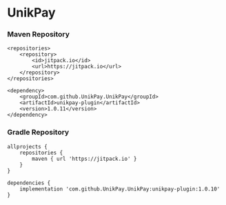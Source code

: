 # UnikPay


### Maven Repository

```
<repositories>
    <repository>
        <id>jitpack.io</id>
        <url>https://jitpack.io</url>
    </repository>
</repositories>
```
```
<dependency>
    <groupId>com.github.UnikPay.UnikPay</groupId>
    <artifactId>unikpay-plugin</artifactId>
    <version>1.0.11</version>
</dependency>
```
### Gradle Repository

```
allprojects {
    repositories {
        maven { url 'https://jitpack.io' }
    }
}

```

```
dependencies {
    implementation 'com.github.UnikPay.UnikPay:unikpay-plugin:1.0.10'
}

```
